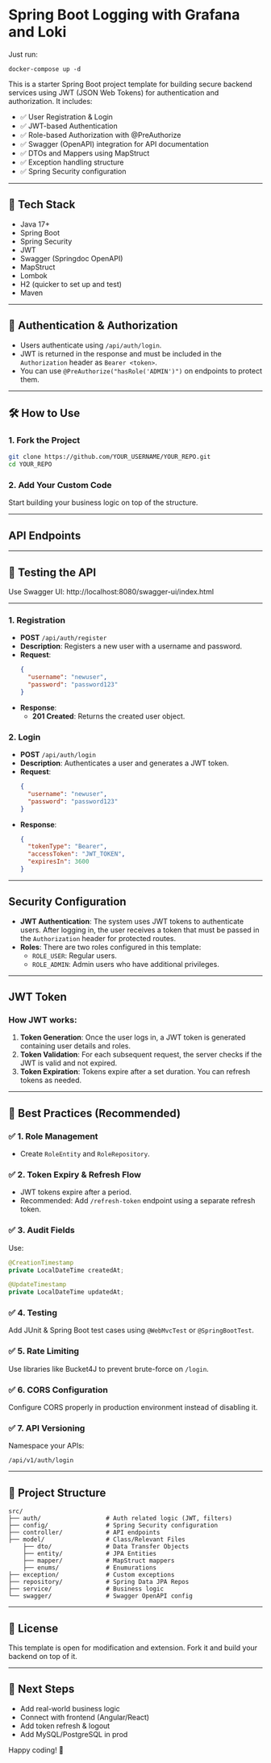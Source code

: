
# Spring Boot Logging with Grafana and Loki

Just run:
```
docker-compose up -d
```

This is a starter Spring Boot project template for building secure backend services using JWT (JSON Web Tokens) for authentication and authorization. It includes:

- ✅ User Registration & Login
- ✅ JWT-based Authentication
- ✅ Role-based Authorization with @PreAuthorize
- ✅ Swagger (OpenAPI) integration for API documentation
- ✅ DTOs and Mappers using MapStruct
- ✅ Exception handling structure
- ✅ Spring Security configuration

---

## 🔧 Tech Stack

- Java 17+
- Spring Boot
- Spring Security
- JWT
- Swagger (Springdoc OpenAPI)
- MapStruct
- Lombok
- H2 (quicker to set up and test)
- Maven

---

## 🔐 Authentication & Authorization

- Users authenticate using `/api/auth/login`.
- JWT is returned in the response and must be included in the `Authorization` header as `Bearer <token>`.
- You can use `@PreAuthorize("hasRole('ADMIN')")` on endpoints to protect them.

---

## 🛠️ How to Use

### 1. Fork the Project

```bash
git clone https://github.com/YOUR_USERNAME/YOUR_REPO.git
cd YOUR_REPO
```

### 2. Add Your Custom Code

Start building your business logic on top of the structure.

---
## API Endpoints

---

## 🧪 Testing the API

Use Swagger UI: http://localhost:8080/swagger-ui/index.html

---

### 1. Registration

- **POST** `/api/auth/register`
- **Description**: Registers a new user with a username and password.
- **Request**:
  ```json
  {
    "username": "newuser",
    "password": "password123"
  }
  ```
- **Response**:
    - **201 Created**: Returns the created user object.

### 2. Login

- **POST** `/api/auth/login`
- **Description**: Authenticates a user and generates a JWT token.
- **Request**:
  ```json
  {
    "username": "newuser",
    "password": "password123"
  }
  ```
- **Response**:
  ```json
  {
    "tokenType": "Bearer",
    "accessToken": "JWT_TOKEN",
    "expiresIn": 3600
  }
  ```

---

## Security Configuration

- **JWT Authentication**: The system uses JWT tokens to authenticate users. After logging in, the user receives a token that must be passed in the `Authorization` header for protected routes.
- **Roles**: There are two roles configured in this template:
    - `ROLE_USER`: Regular users.
    - `ROLE_ADMIN`: Admin users who have additional privileges.

---

## JWT Token

### How JWT works:
1. **Token Generation**: Once the user logs in, a JWT token is generated containing user details and roles.
2. **Token Validation**: For each subsequent request, the server checks if the JWT is valid and not expired.
3. **Token Expiration**: Tokens expire after a set duration. You can refresh tokens as needed.

---

## 📌 Best Practices (Recommended)

### ✅ 1. Role Management

- Create `RoleEntity` and `RoleRepository`.

### ✅ 2. Token Expiry & Refresh Flow

- JWT tokens expire after a period.
- Recommended: Add `/refresh-token` endpoint using a separate refresh token.

### ✅ 3. Audit Fields

Use:

```java
@CreationTimestamp
private LocalDateTime createdAt;

@UpdateTimestamp
private LocalDateTime updatedAt;
```

### ✅ 4. Testing

Add JUnit & Spring Boot test cases using `@WebMvcTest` or `@SpringBootTest`.

### ✅ 5. Rate Limiting

Use libraries like Bucket4J to prevent brute-force on `/login`.

### ✅ 6. CORS Configuration

Configure CORS properly in production environment instead of disabling it.

### ✅ 7. API Versioning

Namespace your APIs:

```
/api/v1/auth/login
```

---

## 📂 Project Structure

```
src/
├── auth/                  # Auth related logic (JWT, filters)
├── config/                # Spring Security configuration
├── controller/            # API endpoints
├── model/                 # Class/Relevant Files
    ├── dto/               # Data Transfer Objects
    ├── entity/            # JPA Entities
    ├── mapper/            # MapStruct mappers
    ├── enums/             # Enumurations
├── exception/             # Custom exceptions
├── repository/            # Spring Data JPA Repos
├── service/               # Business logic
└── swagger/               # Swagger OpenAPI config
```

---

## 📃 License

This template is open for modification and extension. Fork it and build your backend on top of it.

---

## 🏁 Next Steps

- Add real-world business logic
- Connect with frontend (Angular/React)
- Add token refresh & logout
- Add MySQL/PostgreSQL in prod

Happy coding! 🚀
